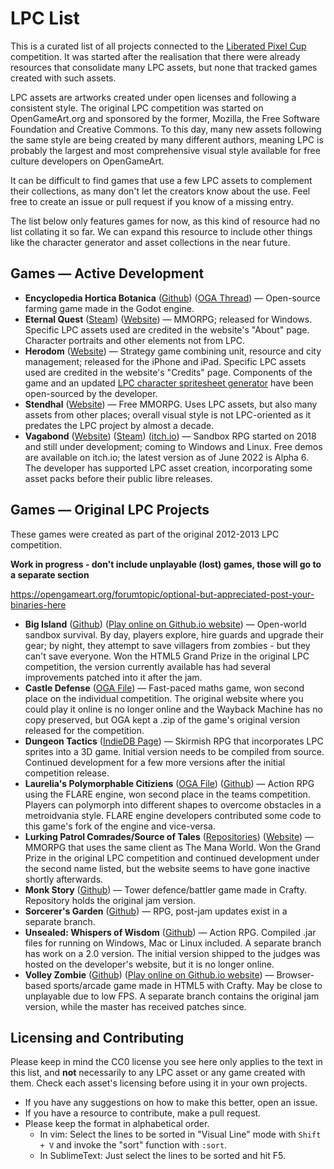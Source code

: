 # LPC List
This is a curated list of all projects connected to the [Liberated Pixel Cup](https://lpc.opengameart.org/) competition. It was started after the realisation that there were already resources that consolidate many LPC assets, but none that tracked games created with such assets.

LPC assets are artworks created under open licenses and following a consistent style. The original LPC competition was started on OpenGameArt.org and sponsored by the former, Mozilla, the Free Software Foundation and Creative Commons. To this day, many new assets following the same style are being created by many different authors, meaning LPC is probably the largest and most comprehensive visual style available for free culture developers on OpenGameArt.

It can be difficult to find games that use a few LPC assets to complement their collections, as many don't let the creators know about the use. Feel free to create an issue or pull request if you know of a missing entry.

The list below only features games for now, as this kind of resource had no list collating it so far. We can expand this resource to include other things like the character generator and asset collections in the near future.


Games — Active Development
------------
* **Encyclopedia Hortica Botanica** ([Github](https://github.com/samuncle/hortica-botanica)) ([OGA Thread](https://opengameart.org/forumtopic/encyclopedia-hortica-botanica-a-farming-game-made-with-godot-and-lpc-assets-0)) — Open-source farming game made in the Godot engine. 
* **Eternal Quest** ([Steam](https://store.steampowered.com/app/1385300/Eternal_Quest__2D_MMORPG/)) ([Website](https://eternal-quest.com.br/)) — MMORPG; released for Windows. Specific LPC assets used are credited in the website's "About" page. Character portraits and other elements not from LPC.
* **Herodom** ([Website](https://sites.google.com/view/herodom/home)) — Strategy game combining unit, resource and city management; released for the iPhone and iPad. Specific LPC assets used are credited in the website's "Credits" page. Components of the game and an updated [LPC character spritesheet generator](https://github.com/sanderfrenken/Universal-LPC-Spritesheet-Character-Generator) have been open-sourced by the developer.
* **Stendhal** ([Website](https://arianne-project.org/game/stendhal.html))  — Free MMORPG. Uses LPC assets, but also many assets from other places; overall visual style is not LPC-oriented as it predates the LPC project by almost a decade.
* **Vagabond** ([Website](https://www.vagabondgame.com/)) ([Steam](https://store.steampowered.com/app/1673090/Vagabond/)) ([itch.io](https://pvigier.itch.io/vagabond-demo)) — Sandbox RPG started on 2018 and still under development; coming to Windows and Linux. Free demos are available on itch.io; the latest version as of June 2022 is Alpha 6. The developer has supported LPC asset creation, incorporating some asset packs before their public libre releases.

Games — Original LPC Projects
------------
These games were created as part of the original 2012-2013 LPC competition.

**Work in progress - don't include unplayable (lost) games, those will go to a separate section**

https://opengameart.org/forumtopic/optional-but-appreciated-post-your-binaries-here
* **Big Island** ([Github](https://github.com/seveibar/liberated-pixel-cup)) ([Play online on Github.io website](https://www.seveibar.com/projects.html#big-island)) — Open-world sandbox survival. By day, players explore, hire guards and upgrade their gear; by night, they attempt to save villagers from zombies - but they can't save everyone. Won the HTML5 Grand Prize in the original LPC competition, the version currently available has had several improvements patched into it after the jam.
* **Castle Defense** ([OGA File](https://opengameart.org/content/castle-defense)) — Fast-paced maths game, won second place on the individual competition. The original website where you could play it online is no longer online and the Wayback Machine has no copy preserved, but OGA kept a .zip of the game's original version released for the competition.
* **Dungeon Tactics** ([IndieDB Page](https://www.indiedb.com/games/dungeon-tactics)) — Skirmish RPG that incorporates LPC sprites into a 3D game. Initial version needs to be compiled from source. Continued development for a few more versions after the initial competition release.
* **Laurelia's Polymorphable Citiziens** ([OGA File](https://opengameart.org/content/laurelias-polymorphable-citizens-0)) ([Github](https://github.com/pennomi/polymorphable)) — Action RPG using the FLARE engine, won second place in the teams competition. Players can polymorph into different shapes to overcome obstacles in a metroidvania style. FLARE engine developers contributed some code to this game's fork of the engine and vice-versa.
* **Lurking Patrol Comrades/Source of Tales** ([Repositories](https://opengameart.org/content/lurking-patrol-comrades)) ([Website](http://www.sourceoftales.org/)) — MMORPG that uses the same client as The Mana World. Won the Grand Prize in the original LPC competition and continued development under the second name listed, but the website seems to have gone inactive shortly afterwards.
* **Monk Story** ([Github](https://github.com/UniqueVN/CraftyGame)) — Tower defence/battler game made in Crafty. Repository holds the original jam version.
*  **Sorcerer's Garden** ([Github](https://github.com/sanojian/lpc_sorc_garden)) — RPG, post-jam updates exist in a separate branch.
* **Unsealed: Whispers of Wisdom** ([Github](https://github.com/Nushio/Unsealed)) — Action RPG. Compiled .jar files for running on Windows, Mac or Linux included. A separate branch has work on a 2.0 version. The initial version shipped to the judges was hosted on the developer's website, but it is no longer online.
* **Volley Zombie** ([Github](https://github.com/jhcp/volleyzombie)) ([Play online on Github.io website](https://jhcp.github.io/volleyzombie)) — Browser-based sports/arcade game made in HTML5 with Crafty. May be close to unplayable due to low FPS. A separate branch contains the original jam version, while the master has received patches since. 

Licensing and Contributing
------------
Please keep in mind the CC0 license you see here only applies to the text in this list, and **not** necessarily to any LPC asset or any game created with them. Check each asset's licensing before using it in your own projects.

* If you have any suggestions on how to make this better, open an issue. 
* If you have a resource to contribute, make a pull request. 
* Please keep the format in alphabetical order. 
	* In vim: Select the lines to be sorted in "Visual Line" mode with `Shift + V` and invoke the "sort" function with `:sort`. 
	* In SublimeText: Just select the lines to be sorted and hit F5. 

